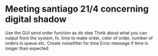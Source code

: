 # Meeting santiago 21/4 concerning digital shadow
Use the GUI send order function as do step
Think about what you can output from the system, fx. time to make order, color of order, number of orders in queue etc.
Create noisefilter for time
Error message if time is longer than expected
